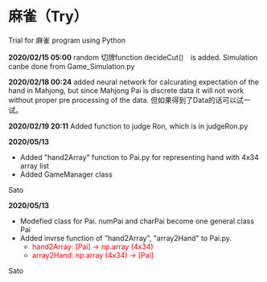 # 麻雀（Try）
Trial for 麻雀 program using Python

**2020/02/15 05:00**
random 切牌function decideCut()　is added. Simulation canbe done from Game_Simulation.py

**2020/02/18 00:24**
added neural network for calcurating expectation of the hand in Mahjong, but since Mahjong Pai is discrete data it will not work without proper pre processing of the data. 但如果得到了Data的话可以试一试。

**2020/02/19 20:11**
Added function to judge Ron, which is in judgeRon.py

**2020/05/13**
  * Added "hand2Array" function to Pai.py for representing hand with 4x34 array list
  * Added GameManager class

Sato

**2020/05/13**
 * Modefied class for Pai. numPai and charPai become one general class Pai
 * Added invrse function of "hand2Array", "array2Hand" to Pai.py. 
   * <font color="Red"> hand2Array: [Pai] -> np.array (4x34) </font>
   * <font color="Red"> array2Hand: np.array (4x34) -> [Pai] </font>
 
Sato
